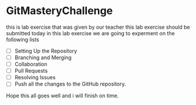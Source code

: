 # GitMasteryChallenge

this is lab exercise that was given by our teacher
this lab exercise should be submitted today
in this lab exercise we are going to experment on the following lists
- [ ] Setting Up the Repository
- [ ] Branching and Merging
- [ ] Collaboration
- [ ] Pull Requests
- [ ] Resolving Issues
- [ ] Push all the changes to the GitHub repository.

Hope this all goes well and i will finish on time.
